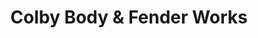 ---
title: "Colby Body & Fender Works"
url: /albany/colby-body-und-fender-works/
shop: Autowerkstatt
---